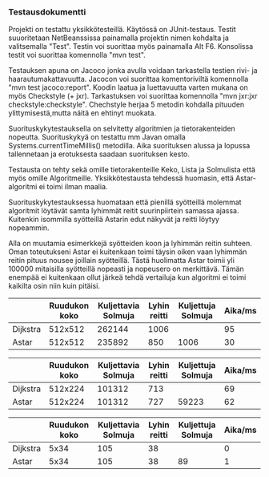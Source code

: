 ### Testausdokumentti

Projekti on testattu yksikkötesteillä. Käytössä on JUnit-testaus. Testit suuoritetaan NetBeanssissa painamalla projektin nimen kohdalta ja valitsemalla "Test". Testin voi suorittaa myös painamalla Alt F6. Konsolissa testit voi suorittaa komennolla "mvn test".

Testauksen apuna on Jacoco jonka avulla voidaan tarkastella testien rivi- ja haarautumakattavuutta. Jacocon voi suorittaa komentoriviltä komennolla "mvn test jacoco:report". Koodin laatua ja luettavuutta varten mukana on myös Checkstyle (+ jxr). Tarkastuksen voi suorittaa komennolla "mvn jxr:jxr checkstyle:checkstyle". Chechstyle herjaa 5 metodin kohdalla pituuden  ylittymisestä,mutta näitä en ehtinyt muokata.

Suorituskykytestauksella on selvitetty algoritmien ja tietorakenteiden nopeutta. Suorituskykyä on testattu mm Javan omalla Systems.currentTimeMillis() metodilla. Aika suorituksen alussa ja lopussa tallennetaan ja erotuksesta saadaan suorituksen kesto.

Testausta on tehty sekä omille tietorakenteille Keko, Lista ja Solmulista että myös omille Algoritmeille. Yksikkötestausta tehdessä huomasin, että Astar-algoritmi ei toimi ilman maalia. 

Suorituskykytestauksessa huomataan että pienillä syötteillä molemmat algoritmit löytävät samta lyhimmät reitit suurinpiirtein samassa ajassa. Kuitenkin isommilla syötteillä Astarin edut näkyvät ja reitti löytyy nopeammin. 

Alla on muutamia esimerkkejä syötteiden koon ja lyhimmän reitin suhteen. Oman toteutukseni Astar ei kuitenkaan toimi täysin oiken vaan lyhimmän reitin pituus nousee joillain syötteillä. Tästä huolimatta Astar toimii yli 100000 mitaisilla syötteillä nopeasti ja nopeusero on merkittävä. Tämän enempää ei kuitenkaan ollut järkeä tehdä vertailuja kun algoritmi ei toimi kaikilta osin niin kuin pitäisi.


|      | Ruudukon koko | Kuljettavia Solmuja | Lyhin reitti| Kuljettuja Solmuja| Aika/ms
|---|---|----|---|---|---|
|Dijkstra|512x512|262144|1006||95|
|Astar|512x512|235892|850|1006|30|



|      | Ruudukon koko | Kuljettavia Solmuja | Lyhin reitti| Kuljettuja Solmuja| Aika/ms
|---|---|----|---|---|---|
|Dijkstra|512x224|101312|713||69|
|Astar|512x224|101312|727|59223|62|



|      | Ruudukon koko | Kuljettavia Solmuja | Lyhin reitti| Kuljettuja Solmuja| Aika/ms
|---|---|----|---|---|---|
|Dijkstra|5x34|105|38||0|
|Astar|5x34|105|38|89|1|










